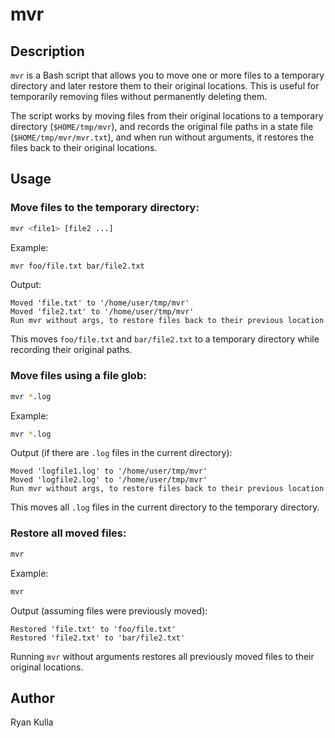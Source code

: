 # mvr

## Description
`mvr` is a Bash script that allows you to move one or more files to a temporary directory and later restore them to their original locations. This is useful for temporarily removing files without permanently deleting them.

The script works by moving files from their original locations to a temporary directory (`$HOME/tmp/mvr`), and records the original file paths in a state file (`$HOME/tmp/mvr/mvr.txt`), and when run without arguments, it restores the files back to their original locations.

## Usage

### Move files to the temporary directory:
```bash
mvr <file1> [file2 ...]
```
Example:
```bash
mvr foo/file.txt bar/file2.txt
```
Output:
```
Moved 'file.txt' to '/home/user/tmp/mvr'
Moved 'file2.txt' to '/home/user/tmp/mvr'
Run mvr without args, to restore files back to their previous location
```

This moves `foo/file.txt` and `bar/file2.txt` to a temporary directory while recording their original paths.

### Move files using a file glob:
```bash
mvr *.log
```
Example:
```bash
mvr *.log
```
Output (if there are `.log` files in the current directory):
```
Moved 'logfile1.log' to '/home/user/tmp/mvr'
Moved 'logfile2.log' to '/home/user/tmp/mvr'
Run mvr without args, to restore files back to their previous location
```
This moves all `.log` files in the current directory to the temporary directory.

### Restore all moved files:
```bash
mvr
```
Example:
```bash
mvr
```
Output (assuming files were previously moved):
```
Restored 'file.txt' to 'foo/file.txt'
Restored 'file2.txt' to 'bar/file2.txt'
```
Running `mvr` without arguments restores all previously moved files to their original locations.

## Author
Ryan Kulla


